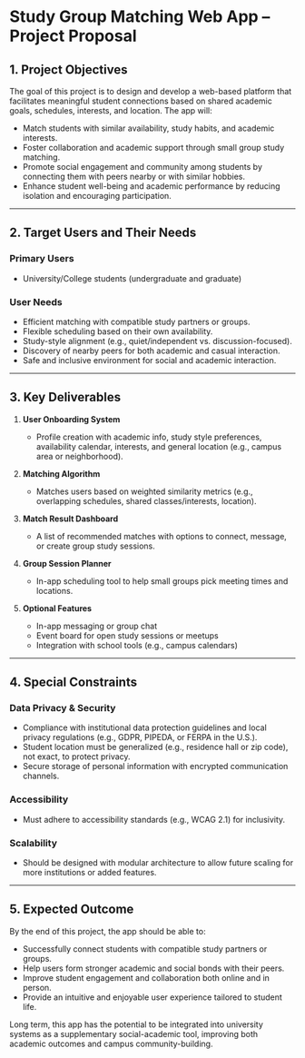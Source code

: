 # Study Group Matching Web App – Project Proposal

## 1. Project Objectives

The goal of this project is to design and develop a web-based platform that facilitates meaningful student connections based on shared academic goals, schedules, interests, and location. The app will:

- Match students with similar availability, study habits, and academic interests.
- Foster collaboration and academic support through small group study matching.
- Promote social engagement and community among students by connecting them with peers nearby or with similar hobbies.
- Enhance student well-being and academic performance by reducing isolation and encouraging participation.

---

## 2. Target Users and Their Needs

### Primary Users
- University/College students (undergraduate and graduate)

### User Needs
- Efficient matching with compatible study partners or groups.
- Flexible scheduling based on their own availability.
- Study-style alignment (e.g., quiet/independent vs. discussion-focused).
- Discovery of nearby peers for both academic and casual interaction.
- Safe and inclusive environment for social and academic interaction.

---

## 3. Key Deliverables

1. **User Onboarding System**  
   - Profile creation with academic info, study style preferences, availability calendar, interests, and general location (e.g., campus area or neighborhood).

2. **Matching Algorithm**  
   - Matches users based on weighted similarity metrics (e.g., overlapping schedules, shared classes/interests, location).

3. **Match Result Dashboard**  
   - A list of recommended matches with options to connect, message, or create group study sessions.

4. **Group Session Planner**  
   - In-app scheduling tool to help small groups pick meeting times and locations.

5. **Optional Features**  
   - In-app messaging or group chat  
   - Event board for open study sessions or meetups  
   - Integration with school tools (e.g., campus calendars)

---

## 4. Special Constraints

### Data Privacy & Security
- Compliance with institutional data protection guidelines and local privacy regulations (e.g., GDPR, PIPEDA, or FERPA in the U.S.).
- Student location must be generalized (e.g., residence hall or zip code), not exact, to protect privacy.
- Secure storage of personal information with encrypted communication channels.

### Accessibility
- Must adhere to accessibility standards (e.g., WCAG 2.1) for inclusivity.

### Scalability
- Should be designed with modular architecture to allow future scaling for more institutions or added features.

---

## 5. Expected Outcome

By the end of this project, the app should be able to:

- Successfully connect students with compatible study partners or groups.
- Help users form stronger academic and social bonds with their peers.
- Improve student engagement and collaboration both online and in person.
- Provide an intuitive and enjoyable user experience tailored to student life.

Long term, this app has the potential to be integrated into university systems as a supplementary social-academic tool, improving both academic outcomes and campus community-building.
